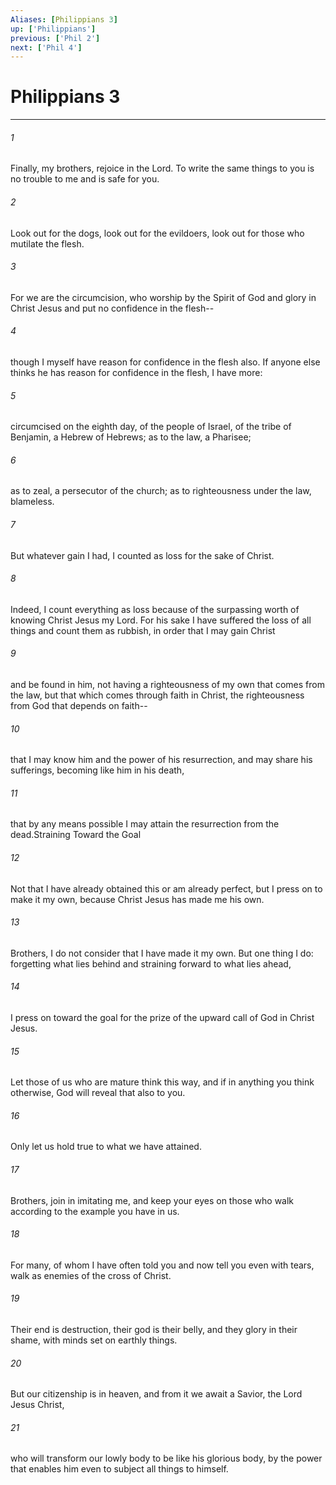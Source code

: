 ```yaml
---
Aliases: [Philippians 3]
up: ['Philippians']
previous: ['Phil 2']
next: ['Phil 4']
---
```

# Philippians 3
***



###### 1 
Finally, my brothers, rejoice in the Lord. To write the same things to you is no trouble to me and is safe for you. 

###### 2 
Look out for the dogs, look out for the evildoers, look out for those who mutilate the flesh. 

###### 3 
For we are the circumcision, who worship by the Spirit of God and glory in Christ Jesus and put no confidence in the flesh-- 

###### 4 
though I myself have reason for confidence in the flesh also. If anyone else thinks he has reason for confidence in the flesh, I have more: 

###### 5 
circumcised on the eighth day, of the people of Israel, of the tribe of Benjamin, a Hebrew of Hebrews; as to the law, a Pharisee; 

###### 6 
as to zeal, a persecutor of the church; as to righteousness under the law, blameless. 

###### 7 
But whatever gain I had, I counted as loss for the sake of Christ. 

###### 8 
Indeed, I count everything as loss because of the surpassing worth of knowing Christ Jesus my Lord. For his sake I have suffered the loss of all things and count them as rubbish, in order that I may gain Christ 

###### 9 
and be found in him, not having a righteousness of my own that comes from the law, but that which comes through faith in Christ, the righteousness from God that depends on faith-- 

###### 10 
that I may know him and the power of his resurrection, and may share his sufferings, becoming like him in his death, 

###### 11 
that by any means possible I may attain the resurrection from the dead.Straining Toward the Goal 

###### 12 
Not that I have already obtained this or am already perfect, but I press on to make it my own, because Christ Jesus has made me his own. 

###### 13 
Brothers, I do not consider that I have made it my own. But one thing I do: forgetting what lies behind and straining forward to what lies ahead, 

###### 14 
I press on toward the goal for the prize of the upward call of God in Christ Jesus. 

###### 15 
Let those of us who are mature think this way, and if in anything you think otherwise, God will reveal that also to you. 

###### 16 
Only let us hold true to what we have attained. 

###### 17 
Brothers, join in imitating me, and keep your eyes on those who walk according to the example you have in us. 

###### 18 
For many, of whom I have often told you and now tell you even with tears, walk as enemies of the cross of Christ. 

###### 19 
Their end is destruction, their god is their belly, and they glory in their shame, with minds set on earthly things. 

###### 20 
But our citizenship is in heaven, and from it we await a Savior, the Lord Jesus Christ, 

###### 21 
who will transform our lowly body to be like his glorious body, by the power that enables him even to subject all things to himself.
